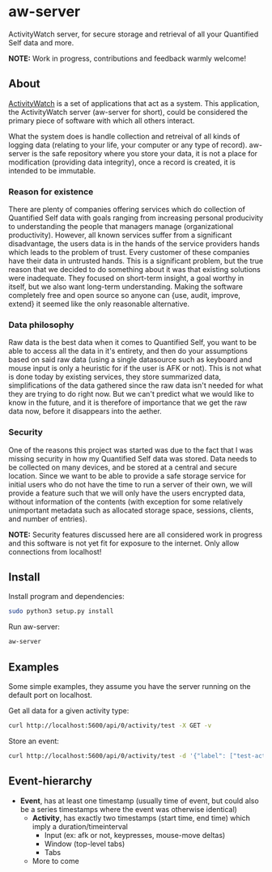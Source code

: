 aw-server
============

ActivityWatch server, for secure storage and retrieval of all your Quantified Self data and more.

**NOTE:** Work in progress, contributions and feedback warmly welcome!


## About

[ActivityWatch](https://github.com/ActivityWatch/) is a set of applications that act as a system. This application, the ActivityWatch server (aw-server for short), could be considered the primary piece of software with which all others interact.

What the system does is handle collection and retreival of all kinds of logging data (relating to your life, your computer or any type of record). aw-server is the safe repository where you store your data, it is not a place for modification (providing data integrity), once a record is created, it is intended to be immutable.


### Reason for existence

There are plenty of companies offering services which do collection of Quantified Self data with goals ranging from increasing personal producivity to understanding the people that managers manage (organizational productivity). However, all known services suffer from a significant disadvantage, the users data is in the hands of the service providers hands which leads to the problem of trust. Every customer of these companies have their data in untrusted hands. This is a significant problem, but the true reason that we decided to do something about it was that existing solutions were inadequate. They focused on short-term insight, a goal worthy in itself, but we also want long-term understanding. Making the software completely free and open source so anyone can {use, audit, improve, extend} it seemed like the only reasonable alternative.


### Data philosophy

Raw data is the best data when it comes to Quantified Self, you want to be able to access all the data in it's entirety, and then do your assumptions based on said raw data (using a single datasource such as keyboard and mouse input is only a heuristic for if the user is AFK or not). This is not what is done today by existing services, they store summarized data, simplifications of the data gathered since the raw data isn't needed for what they are trying to do right now. But we can't predict what we would like to know in the future, and it is therefore of importance that we get the raw data now, before it disappears into the aether.


### Security

One of the reasons this project was started was due to the fact that I was missing security in how my Quantified Self data was stored. Data needs to be collected on many devices, and be stored at a central and secure location. Since we want to be able to provide a safe storage service for initial users who do not have the time to run a server of their own, we will provide a feature such that we will only have the users encrypted data, without information of the contents (with exception for some relatively unimportant metadata such as allocated storage space, sessions, clients, and number of entries).

**NOTE:** Security features discussed here are all considered work in progress and this software is not yet fit for exposure to the internet. Only allow connections from localhost!


## Install

Install program and dependencies:

```bash
sudo python3 setup.py install 
```

Run aw-server:

```bash
aw-server
```


## Examples

Some simple examples, they assume you have the server running on the default port on localhost.


Get all data for a given activity type:

```bash
curl http://localhost:5600/api/0/activity/test -X GET -v
```

Store an event: 

```bash
curl http://localhost:5600/api/0/activity/test -d '{"label": ["test-activity"], note: "Just a test"}' -H "Content-Type: application/json" -X POST -v
```

## Event-hierarchy

 - **Event**, has at least one timestamp (usually time of event, but could also be a series timestamps where the event was otherwise identical)
    - **Activity**, has exactly two timestamps (start time, end time) which imply a duration/timeinterval
        - Input (ex: afk or not, keypresses, mouse-move deltas)
        - Window (top-level tabs)
        - Tabs
    - More to come
